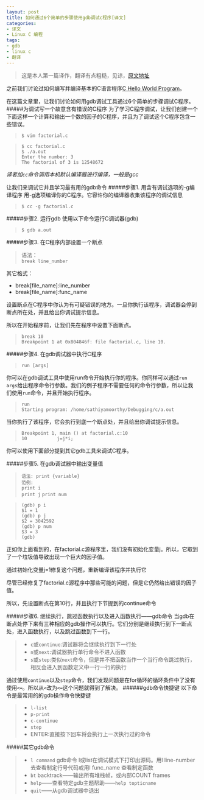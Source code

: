 ```yaml
---
layout: post
title: 如何通过6个简单的步骤使用gdb调试c程序[译文]
categories:
- 译文
- Linux C 编程
tags:
- gdb
- linux c
- 翻译
---
```


> 这是本人第一篇译作，翻译有点粗糙，见谅，[原文地址](http://www.thegeekstuff.com/2010/03/debug-c-program-using-gdb/)

之前我们讨论过如何编写并编译基本的C语言程序[C Hello World Program](http://www.thegeekstuff.com/2009/09/how-to-write-compile-and-execute-c-program-on-unix-os-with-hello-world-example/)。

在这篇文章里，让我们讨论如何用gdb调试工具通过6个简单的步骤调试C程序。
#####为调试写一个故意含有错误的C程序
为了学习C程序调试，让我们创建一个下面这样一个计算和输出一个数的因子的C程序，并且为了调试这个C程序包含一些错误。
> `$ vim factorial.c`    

<script src="https://gist.github.com/lazybios/577d75d126ef2574fcaa.js"></script>

> `$ cc factorial.c`    
> `$ ./a.out`    
> `Enter the number: 3`   
> `The factorial of 3 is 12548672`   

*译者加`cc`命令调用本机默认编译器进行编译，一般是gcc*

让我们来调试它并且学习最有用的gdb命令
#####步骤1. 用含有调试选项的-g编译程序
用-g选项编译你的C程序。它容许你的编译器收集该程序的调试信息
> `$ cc -g factorial.c`   

#####步骤2. 运行gdb
使用以下命令运行C调试器(gdb)
> `$ gdb a.out`   

#####步骤3. 在C程序内部设置一个断点
> 语法：   
> `break line_number`   

其它格式：
+ break[file_name]:line_number
+ break[file_name]:func_name

设置断点在C程序中你认为有可疑错误的地方。一旦你执行该程序，调试器会停到断点所在处，并且给出你调试提示信息。

所以在开始程序前，让我们先在程序中设置下面断点。
> `break 10`   
> `Breakpoint 1 at 0x804846f: file factorial.c, line 10.`   

#####步骤4. 在gdb调试器中执行C程序
> `run [args]`   

你可以在gdb调试工具中使用run命令开始执行你的程序。你同样可以通过`run args`给出程序命令行参数。我们的例子程序不需要任何的命令行参数，所以让我们使用`run`命令，并且开始执行程序。  
> `run`  
> `Starting program: /home/sathiyamoorthy/Debugging/c/a.out`  

当你执行了该程序，它会执行到底一个断点处，并且给出你调试提示信息。
> `Breakpoint 1, main () at factorial.c:10`   
> `10    		j=j*i;`   

你可以使用下面部分提到其它gdb工具来调试C程序。

#####步骤5. 在gdb调试器中输出变量值
> `语法: print {variable}`    
> `范例:`   
> `print i`   
> `print j`
> `print num`

> `(gdb) p i`     
> `$1 = 1`   
> `(gdb) p j`   
> `$2 = 3042592`    
> `(gdb) p num`   
> `$3 = 3`   
> `(gdb)`   

正如你上面看到的，在factorial.c源程序里，我们没有初始化变量j。所以，它取到了一个垃圾值导致出现一个巨大的因子值。

通过初始化变量j=1修复这个问题，重新编译该程序并执行它

尽管已经修复了factorial.c源程序中那些可能的问题，但是它仍然给出错误的因子值。

所以，先设置断点在第10行，并且执行下节提到的continue命令

#####步骤6. 继续执行，跳过函数执行以及进入函数执行——gdb命令
当gdb在断点处停下来有三种相应的gdb操作可以执行。它们分别是继续执行到下一断点处，进入函数执行，以及跳过函数到下一行。
> + `c`或`continue`:调试器将会继续执行到下一行处   
> + `n`或`next`:调试器执行单行命令不进入函数   
> + `s`或`step`:类似`next`命令，但是并不把函数当作一个当行命令跳过执行，相反会进入到函数定义中一行一行的执行

通过使用`continue`以及`step`命令，我们发现问题是在for循环的循环条件中了没有使用`<=`。所以从`<`改为`<=`这个问题就得到了解决。
######gdb命令快捷键
以下命令是最常用的的gdb操作命令快捷键
> + `l-list`   
> + `p-print`    
> + `c-continue`    
> + `step`     
> + ENTER:直接按下回车将会执行上一次执行过的命令

#####其它gdb命令
> + `l command` gdb命令 l或list在调试模式下打印出源码。用l line-number去查看制定行号代码或用l func_name 查看制定函数    
> + `bt` backtrack——输出所有堆栈帧，或内部COUNT frames   
> + `help`——查看特定gdb主题帮助——`help topticname`    
> + `quit`——从gdb调试器中退出

